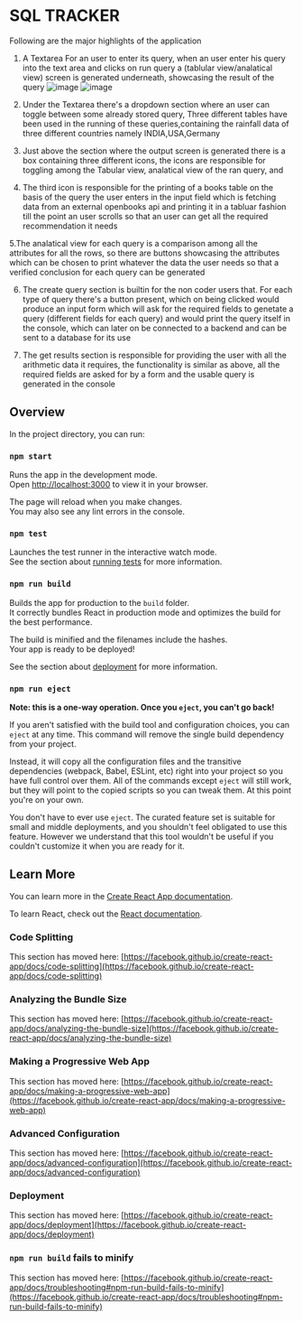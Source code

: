 # SQL TRACKER

Following are the major highlights of the application
1. A Textarea For an user to enter its query, when an user enter his query into the text area and clicks on run query 
a (tablular view/analatical view) screen is generated underneath, showcasing the result of the query
![image](https://user-images.githubusercontent.com/73072690/174439784-61e47293-9748-442f-b01a-70c5cab486e9.png)
![image](https://user-images.githubusercontent.com/73072690/174439816-f6d078d5-cb00-41a1-98bc-ed54d171fe28.png)


2. Under the Textarea there's a dropdown section where an user can toggle between some already stored query, 
Three different tables have been used in the running of these queries,containing the rainfall data of three different 
countries namely INDIA,USA,Germany
3. Just above the section where the output screen is generated there is a box containing three different icons, the icons are 
responsible for toggling among the
Tabular view, analatical view of the ran query, and 
4. The third icon is responsible for the printing of a books table on the basis of the query the user enters in the input field which is fetching data from an 
external openbooks api and printing it in a tabluar fashion till the point an user scrolls
so that an user can get all the required recommendation it needs

5.The analatical view for each query is a comparison among all the attributes for all the rows, so there are buttons showcasing the attributes which can be chosen to print whatever the data the user needs
so that a verified conclusion for each query can be generated

6. The create query section is builtin for the non coder users that. For each type of query there's a button present, which on 
being clicked would produce an input form
which will ask for the required fields to genetate a query (different fields for each query) and would print the query itself in the console, 
which can later on be connected to a backend and can be sent to a database for its use

7. The get results section is responsible for providing the user with all the arithmetic data it requires, the 
functionality is similar as above, all the required fields are asked for by a form 
and the usable query is generated in the console

## Overview

In the project directory, you can run:

### `npm start`

Runs the app in the development mode.\
Open [http://localhost:3000](http://localhost:3000) to view it in your browser.

The page will reload when you make changes.\
You may also see any lint errors in the console.

### `npm test`

Launches the test runner in the interactive watch mode.\
See the section about [running tests](https://facebook.github.io/create-react-app/docs/running-tests) for more information.

### `npm run build`

Builds the app for production to the `build` folder.\
It correctly bundles React in production mode and optimizes the build for the best performance.

The build is minified and the filenames include the hashes.\
Your app is ready to be deployed!

See the section about [deployment](https://facebook.github.io/create-react-app/docs/deployment) for more information.

### `npm run eject`

**Note: this is a one-way operation. Once you `eject`, you can't go back!**

If you aren't satisfied with the build tool and configuration choices, you can `eject` at any time. This command will remove the single build dependency from your project.

Instead, it will copy all the configuration files and the transitive dependencies (webpack, Babel, ESLint, etc) right into your project so you have full control over them. All of the commands except `eject` will still work, but they will point to the copied scripts so you can tweak them. At this point you're on your own.

You don't have to ever use `eject`. The curated feature set is suitable for small and middle deployments, and you shouldn't feel obligated to use this feature. However we understand that this tool wouldn't be useful if you couldn't customize it when you are ready for it.

## Learn More

You can learn more in the [Create React App documentation](https://facebook.github.io/create-react-app/docs/getting-started).

To learn React, check out the [React documentation](https://reactjs.org/).

### Code Splitting

This section has moved here: [https://facebook.github.io/create-react-app/docs/code-splitting](https://facebook.github.io/create-react-app/docs/code-splitting)

### Analyzing the Bundle Size

This section has moved here: [https://facebook.github.io/create-react-app/docs/analyzing-the-bundle-size](https://facebook.github.io/create-react-app/docs/analyzing-the-bundle-size)

### Making a Progressive Web App

This section has moved here: [https://facebook.github.io/create-react-app/docs/making-a-progressive-web-app](https://facebook.github.io/create-react-app/docs/making-a-progressive-web-app)

### Advanced Configuration

This section has moved here: [https://facebook.github.io/create-react-app/docs/advanced-configuration](https://facebook.github.io/create-react-app/docs/advanced-configuration)

### Deployment

This section has moved here: [https://facebook.github.io/create-react-app/docs/deployment](https://facebook.github.io/create-react-app/docs/deployment)

### `npm run build` fails to minify

This section has moved here: [https://facebook.github.io/create-react-app/docs/troubleshooting#npm-run-build-fails-to-minify](https://facebook.github.io/create-react-app/docs/troubleshooting#npm-run-build-fails-to-minify)
